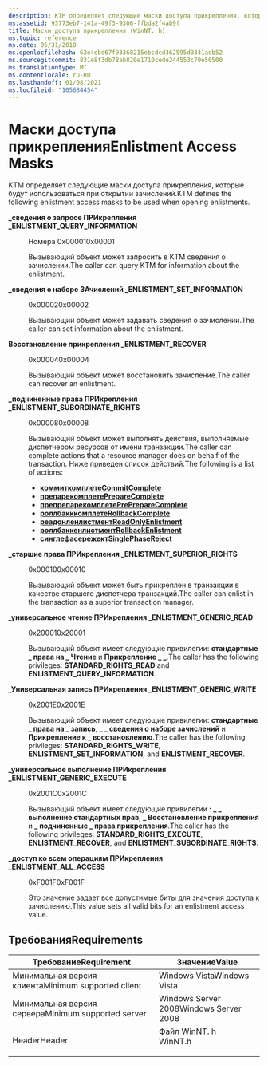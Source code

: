 ```yaml
---
description: KTM определяет следующие маски доступа прикрепления, которые будут использоваться при открытии зачислений.
ms.assetid: 93773eb7-141a-49f3-9306-ffbda2f4ab9f
title: Маски доступа прикрепления (WinNT. h)
ms.topic: reference
ms.date: 05/31/2018
ms.openlocfilehash: 63e4ebd67f93368215ebcdcd362595d0341adb52
ms.sourcegitcommit: 831e8f3db78ab820e1710cede244553c70e50500
ms.translationtype: MT
ms.contentlocale: ru-RU
ms.lasthandoff: 01/08/2021
ms.locfileid: "105684454"
---
```

# <a name="enlistment-access-masks"></a><span data-ttu-id="d758b-103">Маски доступа прикрепления</span><span class="sxs-lookup"><span data-stu-id="d758b-103">Enlistment Access Masks</span></span>

<span data-ttu-id="d758b-104">KTM определяет следующие маски доступа прикрепления, которые будут использоваться при открытии зачислений.</span><span class="sxs-lookup"><span data-stu-id="d758b-104">KTM defines the following enlistment access masks to be used when opening enlistments.</span></span>

<dl> <dt>

<span data-ttu-id="d758b-105"><span id="ENLISTMENT_QUERY_INFORMATION"></span><span id="enlistment_query_information"></span>**\_сведения о запросе ПРИкрепления \_**</span><span class="sxs-lookup"><span data-stu-id="d758b-105"><span id="ENLISTMENT_QUERY_INFORMATION"></span><span id="enlistment_query_information"></span>**ENLISTMENT\_QUERY\_INFORMATION**</span></span>
</dt> <dd> <dl> <dt>

<span data-ttu-id="d758b-106">Номера 0x00001</span><span class="sxs-lookup"><span data-stu-id="d758b-106">0x00001</span></span>
</dt> <dt>



<span data-ttu-id="d758b-107">Вызывающий объект может запросить в KTM сведения о зачислении.</span><span class="sxs-lookup"><span data-stu-id="d758b-107">The caller can query KTM for information about the enlistment.</span></span>


</dt> </dl> </dd> <dt>

<span data-ttu-id="d758b-108"><span id="ENLISTMENT_SET_INFORMATION"></span><span id="enlistment_set_information"></span>**\_сведения о наборе ЗАчислений \_**</span><span class="sxs-lookup"><span data-stu-id="d758b-108"><span id="ENLISTMENT_SET_INFORMATION"></span><span id="enlistment_set_information"></span>**ENLISTMENT\_SET\_INFORMATION**</span></span>
</dt> <dd> <dl> <dt>

<span data-ttu-id="d758b-109">0x00002</span><span class="sxs-lookup"><span data-stu-id="d758b-109">0x00002</span></span>
</dt> <dt>



<span data-ttu-id="d758b-110">Вызывающий объект может задавать сведения о зачислении.</span><span class="sxs-lookup"><span data-stu-id="d758b-110">The caller can set information about the enlistment.</span></span>


</dt> </dl> </dd> <dt>

<span data-ttu-id="d758b-111"><span id="ENLISTMENT_RECOVER"></span><span id="enlistment_recover"></span>**Восстановление прикрепления \_**</span><span class="sxs-lookup"><span data-stu-id="d758b-111"><span id="ENLISTMENT_RECOVER"></span><span id="enlistment_recover"></span>**ENLISTMENT\_RECOVER**</span></span>
</dt> <dd> <dl> <dt>

<span data-ttu-id="d758b-112">0x00004</span><span class="sxs-lookup"><span data-stu-id="d758b-112">0x00004</span></span>
</dt> <dt>



<span data-ttu-id="d758b-113">Вызывающий объект может восстановить зачисление.</span><span class="sxs-lookup"><span data-stu-id="d758b-113">The caller can recover an enlistment.</span></span>


</dt> </dl> </dd> <dt>

<span data-ttu-id="d758b-114"><span id="ENLISTMENT_SUBORDINATE_RIGHTS"></span><span id="enlistment_subordinate_rights"></span>**\_подчиненные права ПРИкрепления \_**</span><span class="sxs-lookup"><span data-stu-id="d758b-114"><span id="ENLISTMENT_SUBORDINATE_RIGHTS"></span><span id="enlistment_subordinate_rights"></span>**ENLISTMENT\_SUBORDINATE\_RIGHTS**</span></span>
</dt> <dd> <dl> <dt>

<span data-ttu-id="d758b-115">0x00008</span><span class="sxs-lookup"><span data-stu-id="d758b-115">0x00008</span></span>
</dt> <dt>



<span data-ttu-id="d758b-116">Вызывающий объект может выполнять действия, выполняемые диспетчером ресурсов от имени транзакции.</span><span class="sxs-lookup"><span data-stu-id="d758b-116">The caller can complete actions that a resource manager does on behalf of the transaction.</span></span> <span data-ttu-id="d758b-117">Ниже приведен список действий.</span><span class="sxs-lookup"><span data-stu-id="d758b-117">The following is a list of actions:</span></span>

-   [<span data-ttu-id="d758b-118">**коммиткомплете**</span><span class="sxs-lookup"><span data-stu-id="d758b-118">**CommitComplete**</span></span>](/windows/desktop/api/Ktmw32/nf-ktmw32-commitcomplete)
-   [<span data-ttu-id="d758b-119">**препарекомплете**</span><span class="sxs-lookup"><span data-stu-id="d758b-119">**PrepareComplete**</span></span>](/windows/desktop/api/Ktmw32/nf-ktmw32-preparecomplete)
-   [<span data-ttu-id="d758b-120">**препрепарекомплете**</span><span class="sxs-lookup"><span data-stu-id="d758b-120">**PrePrepareComplete**</span></span>](/windows/desktop/api/Ktmw32/nf-ktmw32-prepreparecomplete)
-   [<span data-ttu-id="d758b-121">**роллбакккомплете**</span><span class="sxs-lookup"><span data-stu-id="d758b-121">**RollbackComplete**</span></span>](/windows/desktop/api/Ktmw32/nf-ktmw32-rollbackcomplete)
-   [<span data-ttu-id="d758b-122">**реадонленлистмент**</span><span class="sxs-lookup"><span data-stu-id="d758b-122">**ReadOnlyEnlistment**</span></span>](/windows/desktop/api/Ktmw32/nf-ktmw32-readonlyenlistment)
-   [<span data-ttu-id="d758b-123">**роллбаккенлистмент**</span><span class="sxs-lookup"><span data-stu-id="d758b-123">**RollbackEnlistment**</span></span>](/windows/desktop/api/Ktmw32/nf-ktmw32-rollbackenlistment)
-   [<span data-ttu-id="d758b-124">**синглефасережект**</span><span class="sxs-lookup"><span data-stu-id="d758b-124">**SinglePhaseReject**</span></span>](/windows/desktop/api/Ktmw32/nf-ktmw32-singlephasereject)


</dt> </dl> </dd> <dt>

<span data-ttu-id="d758b-125"><span id="ENLISTMENT_SUPERIOR_RIGHTS"></span><span id="enlistment_superior_rights"></span>**\_старшие права ПРИкрепления \_**</span><span class="sxs-lookup"><span data-stu-id="d758b-125"><span id="ENLISTMENT_SUPERIOR_RIGHTS"></span><span id="enlistment_superior_rights"></span>**ENLISTMENT\_SUPERIOR\_RIGHTS**</span></span>
</dt> <dd> <dl> <dt>

<span data-ttu-id="d758b-126">0x00010</span><span class="sxs-lookup"><span data-stu-id="d758b-126">0x00010</span></span>
</dt> <dt>



<span data-ttu-id="d758b-127">Вызывающий объект может быть прикреплен в транзакции в качестве старшего диспетчера транзакций.</span><span class="sxs-lookup"><span data-stu-id="d758b-127">The caller can enlist in the transaction as a superior transaction manager.</span></span>


</dt> </dl> </dd> <dt>

<span data-ttu-id="d758b-128"><span id="ENLISTMENT_GENERIC_READ"></span><span id="enlistment_generic_read"></span>**\_универсальное чтение ПРИкрепления \_**</span><span class="sxs-lookup"><span data-stu-id="d758b-128"><span id="ENLISTMENT_GENERIC_READ"></span><span id="enlistment_generic_read"></span>**ENLISTMENT\_GENERIC\_READ**</span></span>
</dt> <dd> <dl> <dt>

<span data-ttu-id="d758b-129">0x20001</span><span class="sxs-lookup"><span data-stu-id="d758b-129">0x20001</span></span>
</dt> <dt>



<span data-ttu-id="d758b-130">Вызывающий объект имеет следующие привилегии: **стандартные \_ права на \_ Чтение** и **Прикрепление \_ \_**.</span><span class="sxs-lookup"><span data-stu-id="d758b-130">The caller has the following privileges: **STANDARD\_RIGHTS\_READ** and **ENLISTMENT\_QUERY\_INFORMATION**.</span></span>


</dt> </dl> </dd> <dt>

<span data-ttu-id="d758b-131"><span id="ENLISTMENT_GENERIC_WRITE"></span><span id="enlistment_generic_write"></span>**\_Универсальная запись ПРИкрепления \_**</span><span class="sxs-lookup"><span data-stu-id="d758b-131"><span id="ENLISTMENT_GENERIC_WRITE"></span><span id="enlistment_generic_write"></span>**ENLISTMENT\_GENERIC\_WRITE**</span></span>
</dt> <dd> <dl> <dt>

<span data-ttu-id="d758b-132">0x2001E</span><span class="sxs-lookup"><span data-stu-id="d758b-132">0x2001E</span></span>
</dt> <dt>



<span data-ttu-id="d758b-133">Вызывающий объект имеет следующие привилегии: **стандартные \_ права на \_ запись**, **\_ \_ сведения о наборе зачислений** и **Прикрепление к \_ восстановлению**.</span><span class="sxs-lookup"><span data-stu-id="d758b-133">The caller has the following privileges: **STANDARD\_RIGHTS\_WRITE**, **ENLISTMENT\_SET\_INFORMATION**, and **ENLISTMENT\_RECOVER**.</span></span>


</dt> </dl> </dd> <dt>

<span data-ttu-id="d758b-134"><span id="ENLISTMENT_GENERIC_EXECUTE"></span><span id="enlistment_generic_execute"></span>**\_универсальное выполнение ПРИкрепления \_**</span><span class="sxs-lookup"><span data-stu-id="d758b-134"><span id="ENLISTMENT_GENERIC_EXECUTE"></span><span id="enlistment_generic_execute"></span>**ENLISTMENT\_GENERIC\_EXECUTE**</span></span>
</dt> <dd> <dl> <dt>

<span data-ttu-id="d758b-135">0x2001C</span><span class="sxs-lookup"><span data-stu-id="d758b-135">0x2001C</span></span>
</dt> <dt>



<span data-ttu-id="d758b-136">Вызывающий объект имеет следующие привилегии **: \_ \_ выполнение стандартных прав**, **\_ Восстановление прикрепления** и **\_ подчиненные \_ права прикрепления**.</span><span class="sxs-lookup"><span data-stu-id="d758b-136">The caller has the following privileges: **STANDARD\_RIGHTS\_EXECUTE**, **ENLISTMENT\_RECOVER**, and **ENLISTMENT\_SUBORDINATE\_RIGHTS**.</span></span>


</dt> </dl> </dd> <dt>

<span data-ttu-id="d758b-137"><span id="ENLISTMENT_ALL_ACCESS"></span><span id="enlistment_all_access"></span>**\_доступ ко всем операциям ПРИкрепления \_**</span><span class="sxs-lookup"><span data-stu-id="d758b-137"><span id="ENLISTMENT_ALL_ACCESS"></span><span id="enlistment_all_access"></span>**ENLISTMENT\_ALL\_ACCESS**</span></span>
</dt> <dd> <dl> <dt>

<span data-ttu-id="d758b-138">0xF001F</span><span class="sxs-lookup"><span data-stu-id="d758b-138">0xF001F</span></span>
</dt> <dt>



<span data-ttu-id="d758b-139">Это значение задает все допустимые биты для значения доступа к зачислению.</span><span class="sxs-lookup"><span data-stu-id="d758b-139">This value sets all valid bits for an enlistment access value.</span></span>


</dt> </dl> </dd> </dl>

## <a name="requirements"></a><span data-ttu-id="d758b-140">Требования</span><span class="sxs-lookup"><span data-stu-id="d758b-140">Requirements</span></span>



| <span data-ttu-id="d758b-141">Требование</span><span class="sxs-lookup"><span data-stu-id="d758b-141">Requirement</span></span> | <span data-ttu-id="d758b-142">Значение</span><span class="sxs-lookup"><span data-stu-id="d758b-142">Value</span></span> |
|-------------------------------------|------------------------------------------------------------------------------------|
| <span data-ttu-id="d758b-143">Минимальная версия клиента</span><span class="sxs-lookup"><span data-stu-id="d758b-143">Minimum supported client</span></span><br/> | <span data-ttu-id="d758b-144">Windows Vista</span><span class="sxs-lookup"><span data-stu-id="d758b-144">Windows Vista</span></span><br/>                                                           |
| <span data-ttu-id="d758b-145">Минимальная версия сервера</span><span class="sxs-lookup"><span data-stu-id="d758b-145">Minimum supported server</span></span><br/> | <span data-ttu-id="d758b-146">Windows Server 2008</span><span class="sxs-lookup"><span data-stu-id="d758b-146">Windows Server 2008</span></span><br/>                                                     |
| <span data-ttu-id="d758b-147">Header</span><span class="sxs-lookup"><span data-stu-id="d758b-147">Header</span></span><br/>                   | <dl> <span data-ttu-id="d758b-148"><dt>Файл WinNT. h</dt></span><span class="sxs-lookup"><span data-stu-id="d758b-148"><dt>WinNT.h</dt></span></span> </dl> |



 

 




